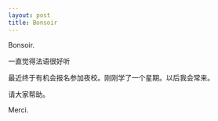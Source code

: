 ```yaml
---
layout: post
title: Bonsoir
---
```


Bonsoir.

一直觉得法语很好听

最近终于有机会报名参加夜校。刚刚学了一个星期。以后我会常来。

请大家帮助。

Merci.
